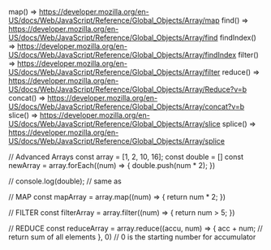 map()  => https://developer.mozilla.org/en-US/docs/Web/JavaScript/Reference/Global_Objects/Array/map
find()  => https://developer.mozilla.org/en-US/docs/Web/JavaScript/Reference/Global_Objects/Array/find
findIndex()  => https://developer.mozilla.org/en-US/docs/Web/JavaScript/Reference/Global_Objects/Array/findIndex
filter()  => https://developer.mozilla.org/en-US/docs/Web/JavaScript/Reference/Global_Objects/Array/filter
reduce()  => https://developer.mozilla.org/en-US/docs/Web/JavaScript/Reference/Global_Objects/Array/Reduce?v=b
concat()  => https://developer.mozilla.org/en-US/docs/Web/JavaScript/Reference/Global_Objects/Array/concat?v=b
slice()  => https://developer.mozilla.org/en-US/docs/Web/JavaScript/Reference/Global_Objects/Array/slice
splice()  => https://developer.mozilla.org/en-US/docs/Web/JavaScript/Reference/Global_Objects/Array/splice

// Advanced Arrays
const array = [1, 2, 10, 16];
const double = []
const newArray = array.forEach((num) => {
    double.push(num * 2);
})

// console.log(double);
// same as

// MAP
const mapArray = array.map((num) => {
    return num * 2;
})

// FILTER
const filterArray = array.filter((num) => {
    return num > 5;
})

// REDUCE
const reduceArray = array.reduce((accu, num) => {
    acc + num; // return sum of all elements
}, 0) // 0 is the starting number for accumulator
